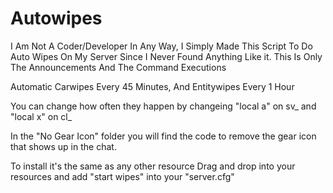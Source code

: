 # Autowipes
I Am Not A Coder/Developer In Any Way, I Simply Made This Script To Do Auto Wipes On My Server Since I Never Found Anything Like it.
This Is Only The Announcements And The Command Executions

Automatic Carwipes Every 45 Minutes, And Entitywipes Every 1 Hour 

You can change how often they happen by changeing "local a" on sv_ and "local x" on cl_

In the "No Gear Icon" folder you will find the code to remove the gear icon that shows up in the chat. 

To install it's the same as any other resource 
Drag and drop into your resources and add "start wipes" into your "server.cfg"
